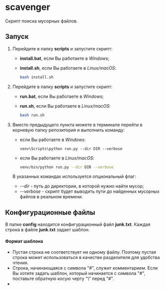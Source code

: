 # scavenger
Скрипт поиска мусорных файлов.

## Запуск

1. Перейдите в папку **scripts** и запустите скрипт:

   - **install.bat**, если Вы работаете в *Windows*;

   - **install.sh**, если Вы работаете в *Linux/macOS*:

     ```bash
     bash install.sh
     ```

2. Перейдите в папку **scripts** и запустите скрипт:

   - **run.bat**, если Вы работаете в *Windows*;

   - **run.sh**, если Вы работаете в *Linux/macOS*:

     ```bash
     bash run.sh
     ```

3. Вместо предыдущего пункта можете в терминале перейти в корневую папку репозитория и выполнить команду:

   - если Вы работаете в *Windows*:

     ```batch
     venv\Scripts\python run.py --dir DIR --verbose
     ```

   - если Вы работаете в *Linux/macOS*:

     ```bash
     venv/bin/python run.py --dir DIR --verbose
     ```

   В указанных командах используется опциональный флаг:

   - *--dir* - путь до директории, в которой нужно найти мусор;
   - *--verbose* - скрипт будет выводить пути до найденных мусорных файлов в реальном времени.

## Конфигурационные файлы

В папке **config** находится конфигурационный файл **junk.txt**. Каждая строка в файле **junk.txt** задает шаблон.

#### Формат шаблона

- Пустая строка не соответствует ни одному файлу. Поэтому пустая строка может использоваться в качестве разделителя для удобства чтения.
- Строка, начинающаяся с символа "#", служит комментарием. Если Вы хотите задать шаблон, который начинается с символа "#", поставьте обратную косую черту "\\" перед "#".
- 
